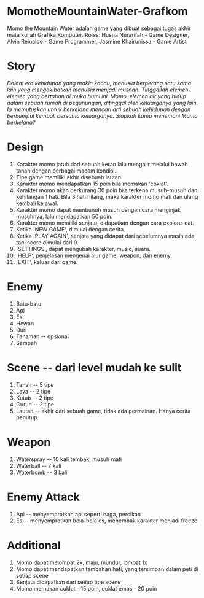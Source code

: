 # MomotheMountainWater-Grafkom
Momo the Mountain Water adalah game yang dibuat sebagai tugas akhir mata kuliah Grafika Komputer. Roles: Husna Nurarifah - Game Designer, Alvin Reinaldo - Game Programmer, Jasmine Khairunissa - Game Artist

# Story
<i>Dalam era kehidupan yang makin kacau, manusia berperang satu sama lain yang mengakibatkan manusia menjadi musnah. Tinggallah elemen-elemen yang bertahan di muka bumi ini. Momo, elemen air yang hidup dalam sebuah rumah di pegunungan, ditinggal oleh keluarganya yang lain. Ia memutuskan untuk berkelana mencari arti sebuah kehidupan dengan berkumpul kembali bersama keluarganya. Siapkah kamu menemani Momo berkelana?</i>

# Design 
1. Karakter momo jatuh dari sebuah keran lalu mengalir melalui bawah tanah dengan berbagai macam kondisi.
2. Tipe game memiliki akhir disebuah lautan.
3. Karakter momo mendapatkan 15 poin bila memakan 'coklat'.
4. Karakter momo akan berkurang 30 poin bila terkena musuh-musuh dan kehilangan 1 hati. Bila 3 hati hilang, maka karakter momo mati dan ulang kembali ke awal.
5. Karakter momo dapat membunuh musuh dengan cara menginjak musuhnya, lalu mendapatkan 50 poin.
6. Karakter momo memiliki senjata, didapatkan dengan cara explore-eat.
7. Ketika 'NEW GAME', dimulai dengan cerita.
8. Ketika 'PLAY AGAIN', senjata yang didapat dari sebelumnya masih ada, tapi score dimulai dari 0.
9. 'SETTINGS', dapat mengubah karakter, music, suara.
10. 'HELP', penjelasan mengenai alur game, weapon, dan enemy.
11. 'EXIT', keluar dari game.

# Enemy
1. Batu-batu
2. Api
3. Es
4. Hewan
5. Duri
6. Tanaman -- opsional
7. Sampah

# Scene -- dari level mudah ke sulit
1. Tanah -- 5 tipe
2. Lava -- 2 tipe
3. Kutub -- 2 tipe
4. Gurun -- 2 tipe
5. Lautan -- akhir dari sebuah game, tidak ada permainan. Hanya cerita penutup.

# Weapon
1. Waterspray -- 10 kali tembak, musuh mati
2. Waterball -- 7 kali
3. Waterbomb -- 3 kali

# Enemy Attack
1. Api -- menyemprotkan api seperti naga, percikan
2. Es -- menyemprotkan bola-bola es, menembak karakter menjadi freeze

# Additional
1. Momo dapat melompat 2x, maju, mundur, lompat 1x
2. Momo dapat mendapatkan tambahan hati, yang tersimpan dalam peti di setiap scene
3. Senjata didapatkan dari setiap tipe scene
4. Momo memakan coklat - 15 poin, coklat emas - 20 poin
